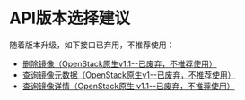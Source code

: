 # API版本选择建议<a name="ZH-CN_TOPIC_0170093948"></a>

随着版本升级，如下接口已弃用，不推荐使用：

-   [删除镜像（OpenStack原生v1.1--已废弃，不推荐使用）](删除镜像（OpenStack原生v1-1--已废弃-不推荐使用）.md)
-   [查询镜像元数据（OpenStack原生v1--已废弃，不推荐使用）](查询镜像元数据（OpenStack原生v1--已废弃-不推荐使用）.md)
-   [查询镜像详情（OpenStack原生 v1.1--已废弃，不推荐使用）](查询镜像详情（OpenStack原生-v1-1--已废弃-不推荐使用）.md)

